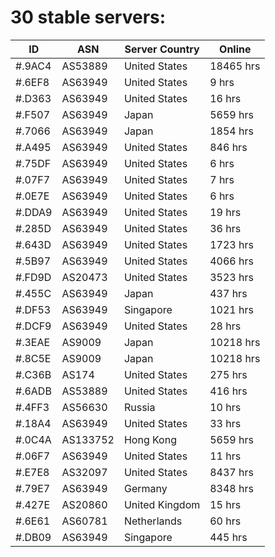# 30 stable servers:

| ID | ASN | Server Country | Online |
| ------ | ------ | ------ | ------ |
| #.9AC4 | AS53889 | United States | 18465 hrs |
| #.6EF8 | AS63949 | United States | 9 hrs |
| #.D363 | AS63949 | United States | 16 hrs |
| #.F507 | AS63949 | Japan | 5659 hrs |
| #.7066 | AS63949 | Japan | 1854 hrs |
| #.A495 | AS63949 | United States | 846 hrs |
| #.75DF | AS63949 | United States | 6 hrs |
| #.07F7 | AS63949 | United States | 7 hrs |
| #.0E7E | AS63949 | United States | 6 hrs |
| #.DDA9 | AS63949 | United States | 19 hrs |
| #.285D | AS63949 | United States | 36 hrs |
| #.643D | AS63949 | United States | 1723 hrs |
| #.5B97 | AS63949 | United States | 4066 hrs |
| #.FD9D | AS20473 | United States | 3523 hrs |
| #.455C | AS63949 | Japan | 437 hrs |
| #.DF53 | AS63949 | Singapore | 1021 hrs |
| #.DCF9 | AS63949 | United States | 28 hrs |
| #.3EAE | AS9009 | Japan | 10218 hrs |
| #.8C5E | AS9009 | Japan | 10218 hrs |
| #.C36B | AS174 | United States | 275 hrs |
| #.6ADB | AS53889 | United States | 416 hrs |
| #.4FF3 | AS56630 | Russia | 10 hrs |
| #.18A4 | AS63949 | United States | 33 hrs |
| #.0C4A | AS133752 | Hong Kong | 5659 hrs |
| #.06F7 | AS63949 | United States | 11 hrs |
| #.E7E8 | AS32097 | United States | 8437 hrs |
| #.79E7 | AS63949 | Germany | 8348 hrs |
| #.427E | AS20860 | United Kingdom | 15 hrs |
| #.6E61 | AS60781 | Netherlands | 60 hrs |
| #.DB09 | AS63949 | Singapore | 445 hrs |

